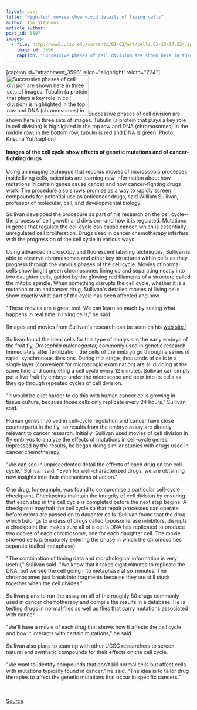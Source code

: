 ```yaml
---
layout: post
title: "High-tech movies show vivid details of living cells"
author: Tim Stephens
article_author: 
post_id: 3597
images:
  - file: http://www1.ucsc.edu/currents/01-02/art/cells.01-12-17.224.jpg
    image_id: 3596
    caption: "Successive phases of cell division are shown here in three sets of images. Tubulin (a protein that plays a key role in cell division) is highlighted in the top row and DNA (chromosomes) in the middle row; in the bottom row, tubulin is red and DNA is green. Photo: Kristina Yu"
---
```


[caption id="attachment_3596" align="alignright" width="224"]<a href="http://dev-ucsc-news.pantheonsite.io/wp-content/uploads/2001/12/cells.01-12-17.224.jpg"><img class="size-full wp-image-3596" src="http://dev-ucsc-news.pantheonsite.io/wp-content/uploads/2001/12/cells.01-12-17.224.jpg" alt="Successive phases of cell division are shown here in three sets of images. Tubulin (a protein that plays a key role in cell division) is highlighted in the top row and DNA (chromosomes) in the middle row; in the bottom row, tubulin is red and DNA is green. Photo: Kristina Yu" width="224" height="110" /></a>Successive phases of cell division are shown here in three sets of images. Tubulin (a protein that plays a key role in cell division) is highlighted in the top row and DNA (chromosomes) in the middle row; in the bottom row, tubulin is red and DNA is green. Photo: Kristina Yu[/caption]
<h4>
  <b>Images of the cell cycle show effects of genetic mutations and of cancer-fighting drugs</b>
</h4>
<p>
  Using an imaging technique that records movies of microscopic processes inside living cells, scientists are learning new information about how mutations in certain genes cause cancer and how cancer-fighting drugs work. The procedure also shows promise as a way to rapidly screen compounds for potential use as anticancer drugs, said William Sullivan, professor of molecular, cell, and developmental biology.
</p>Sullivan developed the procedure as part of his research on the cell cycle--the process of cell growth and division--and how it is regulated. Mutations in genes that regulate the cell cycle can cause cancer, which is essentially unregulated cell proliferation. Drugs used in cancer chemotherapy interfere with the progression of the cell cycle in various ways.<br>
<br>
Using advanced microscopy and fluorescent labeling techniques, Sullivan is able to observe chromosomes and other key structures within cells as they progress through the various phases of the cell cycle. Movies of normal cells show bright green chromosomes lining up and separating neatly into two daughter cells, guided by the glowing red filaments of a structure called the mitotic spindle. When something disrupts the cell cycle, whether it is a mutation or an anticancer drug, Sullivan's detailed movies of living cells show exactly what part of the cycle has been affected and how.<br>
<br>
"These movies are a great tool. We can learn so much by seeing what happens in real time in living cells," he said.<br>
<br>
[Images and movies from Sullivan's research can be seen on his <a href="http://www.biology.ucsc.edu/people/sullivan/index.html">web site</a>,] <b><br>
<br></b>Sullivan found the ideal cells for this type of analysis in the early embryo of the fruit fly, <i>Drosophila melanogaster,</i> commonly used in genetic research. Immediately after fertilization, the cells of the embryo go through a series of rapid, synchronous divisions. During this stage, thousands of cells in a single layer (convenient for microscopic examination) are all dividing at the same time and completing a cell cycle every 12 minutes. Sullivan can simply put a live fruit fly embryo under the microscope and peer into its cells as they go through repeated cycles of cell division.<br>
<br>
"It would be a lot harder to do this with human cancer cells growing in tissue culture, because those cells only replicate every 24 hours," Sullivan said.<br>
<br>
Human genes involved in cell-cycle regulation and cancer have close counterparts in the fly, so results from the embryo assay are directly relevant to cancer research. Initially, Sullivan used movies of cell division in fly embryos to analyze the effects of mutations in cell-cycle genes. Impressed by the results, he began doing similar studies with drugs used in cancer chemotherapy.<br>
<br>
"We can see in unprecedented detail the effects of each drug on the cell cycle," Sullivan said. "Even for well-characterized drugs, we are obtaining new insights into their mechanisms of action."<br>
<br>
One drug, for example, was found to compromise a particular cell-cycle checkpoint. Checkpoints maintain the integrity of cell division by ensuring that each step in the cell cycle is completed before the next step begins. A checkpoint may halt the cell cycle so that repair processes can operate before errors are passed on to daughter cells. Sullivan found that the drug, which belongs to a class of drugs called topoisomerase inhibitors, disrupts a checkpoint that makes sure all of a cell's DNA has replicated to produce two copies of each chromosome, one for each daughter cell. The movie showed cells prematurely entering the phase in which the chromosomes separate (called metaphase).<br>
<br>
"The combination of timing data and morphological information is very useful," Sullivan said. "We know that it takes eight minutes to replicate the DNA, but we see the cell going into metaphase at six minutes. The chromosomes just break into fragments because they are still stuck together when the cell divides."<br>
<br>
Sullivan plans to run the assay on all of the roughly 80 drugs commonly used in cancer chemotherapy and compile the results in a database. He is testing drugs in normal flies as well as flies that carry mutations associated with cancer.<br>
<br>
"We'll have a movie of each drug that shows how it affects the cell cycle and how it interacts with certain mutations," he said.<br>
<br>
Sullivan also plans to team up with other UCSC researchers to screen natural and synthetic compounds for their effects on the cell cycle.<br>
<br>
"We want to identify compounds that don't kill normal cells but affect cells with mutations typically found in cancer," he said. "The idea is to tailor drug therapies to affect the genetic mutations that occur in specific cancers."<br>
<br>
<br>
<p><a href="http://www1.ucsc.edu/currents/01-02/12-17/cells.html" title="Permalink to cells">Source</a></p>
